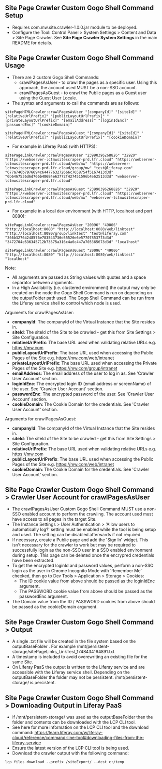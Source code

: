 ## Site Page Crawler Custom Gogo Shell Command Setup ##
- Requires com.mw.site.crawler-1.0.0.jar module to be deployed.
- Configure the Tool: Control Panel > System Settings > Content and Data > Site Page Crawler. See **Site Page Crawler System Settings** in the main README for details.

## Site Page Crawler Custom Gogo Shell Command Usage ##
- There are 2 custom Gogo Shell Commands:
  - crawlPagesAsUser - to crawl the pages as a specific user. Using this approach, the account used MUST be a non-SSO account.
  - crawlPagesAsGuest - to crawl the Public pages as a Guest user using the Guest User Locale.
- The syntax and arguments to call the commands are as follows:

```
sitePageHTMLCrawler:crawlPagesAsUser "[companyId]" "[siteId]" "[relativeUrlPrefix]" "[publicLayoutUrlPrefix]" "[privateLayoutUrlPrefix]" "[emailAddress]" "[loginIdEnc]" "[passwordEnc]" "[cookieDomain]"
```
```
sitePageHTMLCrawler:crawlPagesAsGuest "[companyId]" "[siteId]" "[relativeUrlPrefix]" "[publicLayoutUrlPrefix]" "[cookieDomain]"
```

- For example in Liferay PaaS (with HTTPS):

```
sitePageLinkCrawler:crawlPagesAsUser "23990396268826" "32920" "https://webserver-lctmwsitescraper-prd.lfr.cloud" "https://webserver-lctmwsitescraper-prd.lfr.cloud/web/mw" "https://webserver-lctmwsitescraper-prd.lfr.cloud/group/mw" "test@liferay.com" "677a746b7976694c6447763272666c7658754f5167413d3d" "6b6467536d6d766b48684e63772f427451596b4e62513d3d" "webserver-lctmwsitescraper-prd.lfr.cloud"
```
```
sitePageLinkCrawler:crawlPagesAsGuest "23990396268826" "32920" "https://webserver-lctmwsitescraper-prd.lfr.cloud" "https://webserver-lctmwsitescraper-prd.lfr.cloud/web/mw" "webserver-lctmwsitescraper-prd.lfr.cloud"
```

- For example in a local dev environment (with HTTP, localhost and port 8080):

```
sitePageLinkCrawler:crawlPagesAsUser "20096" "49006" "http://localhost:8080" "http://localhost:8080/web/linktest" "http://localhost:8080/group/linktest" "test@liferay.com" "366b32764248576e783543736e55526e6e57707853773d3d" "3472704e536345712b73575a316c4a6c447a705365673d3d" "localhost"
```
```
sitePageLinkCrawler:crawlPagesAsGuest "20096" "49006" "http://localhost:8080" "http://localhost:8080/web/linktest" "localhost"
```

Note:
- All arguments are passed as String values with quotes and a space separator between arguments.
- In a High Availability (i.e. clustered environment) the output may only be created on the node the Gogo Shell Command is run on depending on the outputFolder path used. The Gogo Shell Command can be run from the Liferay service shell to control which node is used.

Arguments for crawlPagesAsUser:
- **companyId**: The companyId of the Virtual Instance that the Site resides in.
- **siteId**: The siteId of the Site to be crawled - get this from Site Settings > Site Configuration.
- **relativeUrlPrefix**: The base URL used when validating relative URLs e.g. https://mw.com
- **publicLayoutUrlPrefix**: The base URL used when accessing the Public Pages of the Site e.g. https://mw.com/web/intranet
- **privateLayoutUrlPrefix**: The base URL used when accessing the Private Pages of the Site e.g. https://mw.com/group/intranet
- **emailAddress**: The email address of the user to log in as. See 'Crawler User Account' section.
- **loginIdEnc**: The encrypted login ID (email address or screenName) of the user. See 'Crawler User Account' section.
- **passwordEnc**: The encrypted password of the user. See 'Crawler User Account' section.
- **cookieDomain**: The Cookie Domain for the credentials. See 'Crawler User Account' section.

Arguments for crawlPagesAsGuest:
- **companyId**: The companyId of the Virtual Instance that the Site resides in.
- **siteId**: The siteId of the Site to be crawled - get this from Site Settings > Site Configuration.
- **relativeUrlPrefix**: The base URL used when validating relative URLs e.g. https://mw.com
- **publicLayoutUrlPrefix**: The base URL used when accessing the Public Pages of the Site e.g. https://mw.com/web/intranet
- **cookieDomain**: The Cookie Domain for the credentials. See 'Crawler User Account' section.

## Site Page Crawler Custom Gogo Shell Command > Crawler User Account for crawlPagesAsUser ##
- The crawlPagesAsUser Custom Gogo Shell Command MUST use a non-SSO enabled account to perform the crawling. The account used must have access to all pages in the target Site.
- The Instance Settings > User Authentication > 'Allow users to automatically log?' setting must be enabled while the tool is being setup and used. The setting can be disabled afterwards if not required. 
- If necessary, create a Public page and add the 'Sign In' widget. This isn't necessary for the crawler to work but may be required to successfully login as the non-SSO user in a SSO enabled environment during setup. This page can be deleted once the encrypred credentials have been extracted. 
- To get the encrypted loginId and password values, perform a non-SSO login as the user in Chrome Incognito Mode with 'Remember Me' checked, then go to Dev Tools > Application > Storage > Cookies:
  - The ID cookie value from above should be passed as the loginIdEnc argument.
  - The PASSWORD cookie value from above should be passed as the passwordEnc argument.
- The Domain value from the ID / PASSWORD cookies from above should be passed as the cookieDomain argument.

## Site Page Crawler Custom Gogo Shell Command > Output ##
- A single .txt file will be created in the file system based on the outputBaseFolder . For example /mnt/persistent-storage/sitePageLinks_LinkTest_1748434164891.txt.
- A timestamp is included to avoid overewriting an existing file for the same Site.
- On Liferay PaaS the output is written to the Liferay service and are accessible with the Liferay service shell. Depending on the outputBaseFolder the folder may not be persistent. /mnt/persistent-storage/ is persistent.

## Site Page Crawler Custom Gogo Shell Command > Downloading Output in Liferay PaaS ##
- If /mnt/persistent-storage/ was used as the outputBaseFolder then the folder and contents can be downloaded with the LCP CLI tool.
- See here for more information on the LCP CLI tool and the download command: https://learn.liferay.com/w/liferay-cloud/reference/command-line-tool#downloading-files-from-the-liferay-service
- Ensure the latest version of the LCP CLI tool is being used.
- Download the crawler output with the following command:
```
lcp files download --prefix /siteExport/ --dest c:/temp
```
